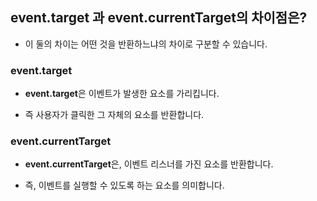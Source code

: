 ## event.target 과 event.currentTarget의 차이점은?

 - 이 둘의 차이는 어떤 것을 반환하느냐의 차이로 구분할 수 있습니다.


### event.target
 - **event.target**은 이벤트가 발생한 요소를 가리킵니다.

- 즉 사용자가 클릭한 그 자체의 요소를 반환합니다. 

### event.currentTarget
 - **event.currentTarget**은, 이벤트 리스너를 가진 요소를 반환합니다.
 
 - 즉, 이벤트를 실행할 수 있도록 하는 요소를 의미합니다.